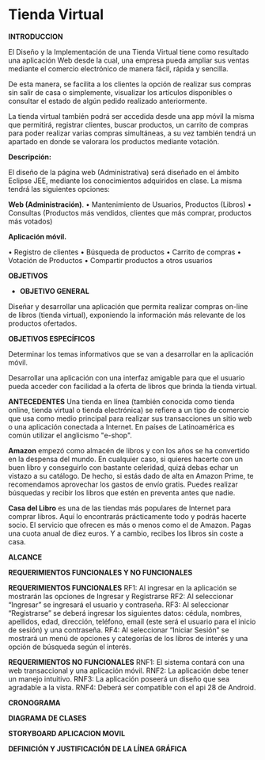 # Tienda Virtual
**INTRODUCCION** 

El  Diseño  y  la  Implementación  de  una  Tienda  Virtual  tiene  como  resultado  una  aplicación  Web  desde  la  cual,  una  empresa  pueda  ampliar  sus  ventas mediante el  comercio electrónico  de manera  fácil,  rápida y sencilla.

De  esta  manera,  se  facilita  a  los  clientes  la  opción  de  realizar  sus  compras  sin  salir  de  casa  o  simplemente,  visualizar  los  artículos  disponibles  o  consultar  el  estado  de  algún  pedido  realizado  anteriormente.

La tienda virtual también podrá ser accedida desde una app móvil la misma que permitirá, registrar clientes, buscar productos, un carrito de compras para poder realizar varias compras simultáneas, a su vez también tendrá un apartado en donde se valorara los productos mediante votación. 

**Descripción:**

El diseño de la página web (Administrativa) será diseñado en el ámbito Eclipse JEE, mediante los conocimientos adquiridos en clase.  La misma tendrá las siguientes opciones:

**Web (Administración)**.
•	Mantenimiento de Usuarios, Productos (Libros)
•	Consultas (Productos más vendidos, clientes que más comprar, productos más votados)

**Aplicación móvil.** 

•	Registro de clientes
•	Búsqueda de productos
•	Carrito de compras 
•	Votación de Productos 
•	Compartir productos a otros usuarios 



**OBJETIVOS**

* **OBJETIVO GENERAL**

Diseñar y desarrollar una aplicación que permita realizar compras on-line de libros (tienda virtual), exponiendo la información más relevante de los productos ofertados. 


**OBJETIVOS ESPECÍFICOS**

Determinar los temas informativos que se van a desarrollar en la aplicación móvil.

Desarrollar una aplicación con una interfaz amigable para que el usuario pueda acceder con facilidad a la oferta de libros que brinda la tienda virtual.

**ANTECEDENTES**
Una tienda en línea (también conocida como tienda online, tienda virtual o tienda electrónica) se refiere a un tipo de comercio que usa como medio principal para realizar sus transacciones un sitio web o una aplicación conectada a Internet. En países de Latinoamérica es común utilizar el anglicismo "e-shop".

**Amazon** empezó como almacén de libros y con los años se ha convertido en la despensa del mundo. En cualquier caso, si quieres hacerte con un buen libro y conseguirlo con bastante celeridad, quizá debas echar un vistazo a su catálogo. De hecho, si estás dado de alta en Amazon Prime, te recomendamos aprovechar los gastos de envío gratis. Puedes realizar búsquedas y recibir los libros que estén en preventa antes que nadie.

**Casa del Libro** es una de las tiendas más populares de Internet para comprar libros. Aquí lo encontrarás prácticamente todo y podrás hacerte socio. El servicio que ofrecen es más o menos como el de Amazon. Pagas una cuota anual de diez euros. Y a cambio, recibes los libros sin coste a casa.

**ALCANCE**

**REQUERIMIENTOS FUNCIONALES Y NO FUNCIONALES**

  **REQUERIMIENTOS FUNCIONALES**
RF1: Al ingresar en la aplicación se mostrarán las opciones de Ingresar y Registrarse
RF2: Al seleccionar “Ingresar” se ingresará el usuario y contraseña.
RF3: Al seleccionar “Registrarse” se deberá ingresar los siguientes datos: cédula, nombres, apellidos, edad, dirección, teléfono, email (este será el usuario para el inicio de sesión) y una contraseña. 
RF4: Al seleccionar “Iniciar Sesión” se mostrará un menú de opciones y categorías de los libros de interés y una opción de búsqueda según el interés. 

  **REQUERIMIENTOS NO FUNCIONALES**
RNF1: El sistema contará con una web transaccional y una aplicación móvil.
RNF2: La aplicación debe tener un manejo intuitivo.
RNF3: La aplicación poseerá un diseño que sea agradable a la vista.
RNF4: Deberá ser compatible con el api 28 de Android.


**CRONOGRAMA**

**DIAGRAMA DE CLASES**

**STORYBOARD APLICACION MOVIL**

**DEFINICIÓN Y JUSTIFICACIÓN DE LA LÍNEA GRÁFICA**



